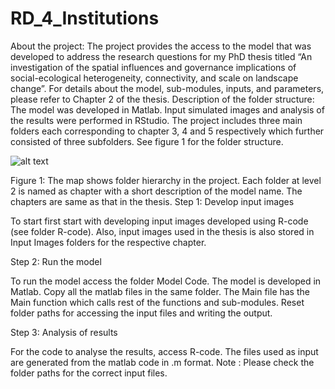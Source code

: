# RD_4_Institutions
About the project: The project provides the access to the model that was developed to address the research questions for my PhD thesis titled “An investigation of the spatial influences and governance implications of social-ecological heterogeneity, connectivity, and scale on landscape change”. 
For details about the model, sub-modules, inputs, and parameters, please refer to Chapter 2 of the thesis. 
Description of the folder structure: 
The model was developed in Matlab. Input simulated images and analysis of the results were performed in RStudio. The project includes three main folders each corresponding to chapter 3, 4 and 5 respectively which further consisted of three subfolders. See figure 1 for the folder structure. 
 
 ![alt text](https://github.com/SiveeChawla/RD_4_Institutions/blob/main/FolderStructure.jpg?raw=true)

Figure 1: The map shows folder hierarchy in the project. Each folder at level 2 is named as chapter with a short description of the model name. The chapters are same as that in the thesis. 
 Step 1: Develop input images  
 
To start first start with developing input images developed using R-code (see folder R-code). Also, input images used in the thesis is also stored in Input Images folders for the respective chapter. 

Step 2:  Run the model 

To run the model access the folder Model Code. The model is developed in Matlab. Copy all the matlab files in the same folder. The Main file has the Main function which calls rest of the functions and sub-modules. 
Reset folder paths for accessing the input files and writing the output. 

Step 3: Analysis of results

For the code to analyse the results, access R-code. The files used as input are generated from the matlab code in .m format.  Note : Please check the folder paths for the correct input files. 
